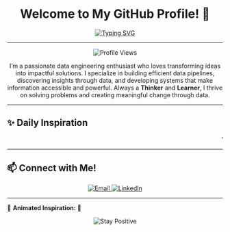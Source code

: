 <h1 align="center">Welcome to My GitHub Profile! 👋</h1>

<div align="center">

[![Typing SVG](https://readme-typing-svg.herokuapp.com?font=Fira+Code&weight=500&color=%234DB6AC&size=28&center=true&vCenter=true&width=600&lines=Hello%2C+I'm+Deeraj+Thakkilapati!;Data+Engineer+%7C+Thinker;Data+Engineer+%7C+Learner;Passionate+About+Data+and+Innovation)](https://github.com/Deeraj7)

---

</div>

<p align="center">
   <img src="https://komarev.com/ghpvc/?username=Deeraj7&color=blue" alt="Profile Views">
</p>

<p align="center">I’m a passionate data engineering enthusiast who loves transforming ideas into impactful solutions. I specialize in building efficient data pipelines, discovering insights through data, and developing systems that make information accessible and powerful. Always a <strong>Thinker</strong> and <strong>Learner</strong>, I thrive on solving problems and creating meaningful change through data.</p>

---

## ✨ Daily Inspiration
<marquee behavior="scroll" direction="left" scrollamount="5">
   "Live the moment for the moment." - **St. Jerome**
</marquee>

---

## 📫 Connect with Me!
<p align="center">
   <a href="mailto:thakkilapatideeraj@gmail.com">
      <img src="https://img.shields.io/badge/Email-thakkilapatideeraj@gmail.com-red?style=for-the-badge&logo=gmail&logoColor=white" alt="Email">
   </a>
   <a href="https://www.linkedin.com/in/deerajthakkilapati/">
      <img src="https://img.shields.io/badge/LinkedIn-Connect-blue?style=for-the-badge&logo=linkedin&logoColor=white" alt="LinkedIn">
   </a>
</p>

---

🌱 **Animated Inspiration:** 🌱
<p align="center">
   <img src="https://img.shields.io/badge/-Stay%20Positive-brightgreen?style=for-the-badge&labelColor=black" alt="Stay Positive">
</p>
